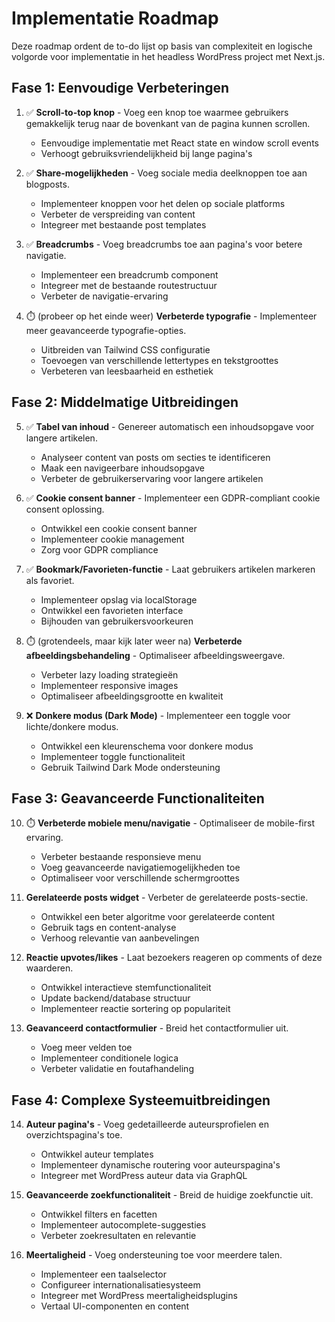 # Implementatie Roadmap

Deze roadmap ordent de to-do lijst op basis van complexiteit en logische volgorde voor implementatie in het headless WordPress project met Next.js.

## Fase 1: Eenvoudige Verbeteringen
1. ✅ **Scroll-to-top knop** - Voeg een knop toe waarmee gebruikers gemakkelijk terug naar de bovenkant van de pagina kunnen scrollen.
   - Eenvoudige implementatie met React state en window scroll events
   - Verhoogt gebruiksvriendelijkheid bij lange pagina's

2. ✅ **Share-mogelijkheden** - Voeg sociale media deelknoppen toe aan blogposts.
   - Implementeer knoppen voor het delen op sociale platforms
   - Verbeter de verspreiding van content
   - Integreer met bestaande post templates

3. ✅ **Breadcrumbs** - Voeg breadcrumbs toe aan pagina's voor betere navigatie.
   - Implementeer een breadcrumb component
   - Integreer met de bestaande routestructuur
   - Verbeter de navigatie-ervaring

4. ⏱️ (probeer op het einde weer) **Verbeterde typografie** - Implementeer meer geavanceerde typografie-opties.
   - Uitbreiden van Tailwind CSS configuratie
   - Toevoegen van verschillende lettertypes en tekstgroottes
   - Verbeteren van leesbaarheid en esthetiek

## Fase 2: Middelmatige Uitbreidingen
5. ✅ **Tabel van inhoud** - Genereer automatisch een inhoudsopgave voor langere artikelen.
   - Analyseer content van posts om secties te identificeren
   - Maak een navigeerbare inhoudsopgave
   - Verbeter de gebruikerservaring voor langere artikelen

6. ✅ **Cookie consent banner** - Implementeer een GDPR-compliant cookie consent oplossing.
   - Ontwikkel een cookie consent banner
   - Implementeer cookie management
   - Zorg voor GDPR compliance

7. ✅ **Bookmark/Favorieten-functie** - Laat gebruikers artikelen markeren als favoriet.
   - Implementeer opslag via localStorage
   - Ontwikkel een favorieten interface
   - Bijhouden van gebruikersvoorkeuren

8. ⏱️ (grotendeels, maar kijk later weer na) **Verbeterde afbeeldingsbehandeling** - Optimaliseer afbeeldingsweergave.
   - Verbeter lazy loading strategieën
   - Implementeer responsive images
   - Optimaliseer afbeeldingsgrootte en kwaliteit

9. ❌ **Donkere modus (Dark Mode)** - Implementeer een toggle voor lichte/donkere modus.
   - Ontwikkel een kleurenschema voor donkere modus
   - Implementeer toggle functionaliteit
   - Gebruik Tailwind Dark Mode ondersteuning

## Fase 3: Geavanceerde Functionaliteiten
10. ⏱️ **Verbeterde mobiele menu/navigatie** - Optimaliseer de mobile-first ervaring.
    - Verbeter bestaande responsieve menu
    - Voeg geavanceerde navigatiemogelijkheden toe
    - Optimaliseer voor verschillende schermgroottes

11. **Gerelateerde posts widget** - Verbeter de gerelateerde posts-sectie.
    - Ontwikkel een beter algoritme voor gerelateerde content
    - Gebruik tags en content-analyse
    - Verhoog relevantie van aanbevelingen

12. **Reactie upvotes/likes** - Laat bezoekers reageren op comments of deze waarderen.
    - Ontwikkel interactieve stemfunctionaliteit
    - Update backend/database structuur
    - Implementeer reactie sortering op populariteit

13. **Geavanceerd contactformulier** - Breid het contactformulier uit.
    - Voeg meer velden toe
    - Implementeer conditionele logica
    - Verbeter validatie en foutafhandeling

## Fase 4: Complexe Systeemuitbreidingen
14. **Auteur pagina's** - Voeg gedetailleerde auteursprofielen en overzichtspagina's toe.
    - Ontwikkel auteur templates
    - Implementeer dynamische routering voor auteurspagina's
    - Integreer met WordPress auteur data via GraphQL

15. **Geavanceerde zoekfunctionaliteit** - Breid de huidige zoekfunctie uit.
    - Ontwikkel filters en facetten
    - Implementeer autocomplete-suggesties
    - Verbeter zoekresultaten en relevantie

16. **Meertaligheid** - Voeg ondersteuning toe voor meerdere talen.
    - Implementeer een taalselector
    - Configureer internationalisatiesysteem
    - Integreer met WordPress meertaligheidsplugins
    - Vertaal UI-componenten en content